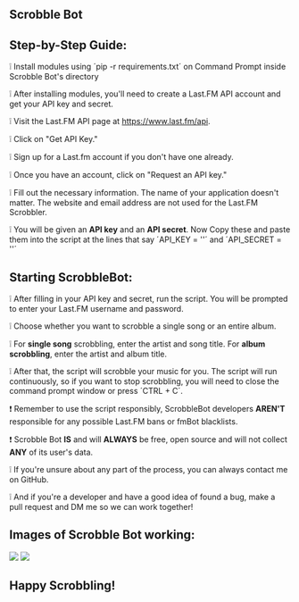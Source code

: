 ## Scrobble Bot

## Step-by-Step Guide:

  ❕ Install modules using ´pip -r requirements.txt´ on Command Prompt inside Scrobble Bot's directory
  
  ❕ After installing modules, you'll need to create a Last.FM API account and get your API key and secret.
  
  ❕ Visit the Last.FM API page at https://www.last.fm/api.

  ❕ Click on "Get API Key."
  
  ❕ Sign up for a Last.fm account if you don't have one already.
  
  ❕ Once you have an account, click on "Request an API key."
  
  ❕ Fill out the necessary information. The name of your application doesn't matter. The website and email address are not used for the Last.FM Scrobbler.
  
  ❕ You will be given an **API key** and an **API secret**. Now Copy these and paste them into the script at the lines that say ´API_KEY = ''´ and ´API_SECRET = ''´

## Starting ScrobbleBot:

 ❕ After filling in your API key and secret, run the script. You will be prompted to enter your Last.FM username and password.

 ❕ Choose whether you want to scrobble a single song or an entire album.

 ❕ For **single song** scrobbling, enter the artist and song title. For **album scrobbling**, enter the artist and album title.
 
 ❕ After that, the script will scrobble your music for you. The script will run continuously, so if you want to stop scrobbling, you will need to close the command prompt window or press ´CTRL + C´.

 
 ❗ Remember to use the script responsibly, ScrobbleBot developers **AREN'T** responsible for any possible Last.FM bans or fmBot blacklists.
 
 ❗ Scrobble Bot **IS** and will **ALWAYS** be free, open source and will not collect **ANY** of its user's data.


 ❕ If you're unsure about any part of the process, you can always contact me on GitHub.
 
 ❕ And if you're a developer and have a good idea of found a bug, make a pull request and DM me so we can work together!
 
## Images of Scrobble Bot working:

<img src="https://cdn.discordapp.com/attachments/1113994866330980442/1187875264630370431/image.png"/>

<img src="https://cdn.discordapp.com/attachments/1113994866330980442/1187878698528022678/image.png"/>

## Happy Scrobbling!


